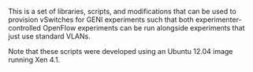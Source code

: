 This is a set of libraries, scripts, and modifications that can
be used to provision vSwitches for GENI experiments such that
both experimenter-controlled OpenFlow experiments can be run
alongside experiments that just use standard VLANs.

Note that these scripts were developed using an Ubuntu 12.04
image running Xen 4.1.
